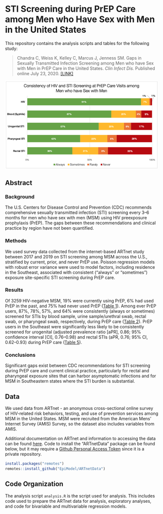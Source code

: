 # STI Screening during PrEP Care among Men who Have Sex with Men in the United States

This repository contains the analysis scripts and tables for the following study:

> Chandra C, Weiss K, Kelley C, Marcus J, Jenness SM. Gaps in Sexually Transmitted Infection Screening among Men who have Sex with Men in PrEP Care in the United States. _Clin Infect Dis._ Published online July 23, 2020. [[LINK]](https://doi.org/10.1093/cid/ciaa1033)

<img src="https://github.com/EpiModel/PrEP-STI-Test/blob/master/Figures/Figure_1.png">

## Abstract

### Background

The U.S. Centers for Disease Control and Prevention (CDC) recommends comprehensive sexually transmitted infection (STI) screening every 3–6 months for men who have sex with men (MSM) using HIV preexposure prophylaxis (PrEP). The gaps between these recommendations and clinical practice by region have not been quantified.

### Methods

We used survey data collected from the internet-based ARTnet study between 2017 and 2019 on STI screening among MSM across the U.S., stratified by current, prior, and never PrEP use. Poisson regression models with robust error variance were used to model factors, including residence in the Southeast, associated with consistent (“always” or “sometimes”) exposure site-specific STI screening during PrEP care. 

### Results

Of 3259 HIV-negative MSM, 19% were currently using PrEP, 6% had used PrEP in the past, and 75% had never used PrEP ([Table 1](https://github.com/EpiModel/PrEP-STI-Test/blob/updates_branch/Figures/Table_1.pdf)). Among ever PrEP users, 87%, 78%, 57%, and 64% were consistently (always or sometimes) screened for STIs by blood sample, urine sample/urethral swab, rectal swab, or pharyngeal swab, respectively, during PrEP care ([Table 2](https://github.com/EpiModel/PrEP-STI-Test/blob/updates_branch/Figures/Table_2.pdf)). PrEP users in the Southeast were significantly less likely to be consistently screened for urogenital (adjusted prevalence ratio [aPR], 0.86; 95% confidence interval [CI], 0.76–0.98) and rectal STIs (aPR, 0.76; 95% CI, 0.62–0.93) during PrEP care ([Table 5](https://github.com/EpiModel/PrEP-STI-Test/blob/updates_branch/Figures/Table_5.pdf)).

### Conclusions

Significant gaps exist between CDC recommendations for STI screening during PrEP care and current clinical practice, particularly for rectal and pharyngeal exposure sites that can harbor asymptomatic infections and for MSM in Southeastern states where the STI burden is substantial.

## Data

We used data from ARTnet - an anonymous cross-sectional online survey of HIV-related risk behaviors, testing, and use of prevention services among MSM in the United States. MSM were recruited from the American Mens’ Internet Survey (AMIS) Survey, so the dataset also includes variables from AMIS.

Additional documentation on ARTnet and information to accessing the data can be found [here](https://github.com/EpiModel/ARTnetData). Code to install the “ARTnetData” package can be found below, but it may require a [Github Personal Access Token](https://help.github.com/en/articles/creating-a-personal-access-token-for-the-command-line) since it is a private repository.

```r
install.packages("remotes")
remotes::install_github("EpiModel/ARTnetData")
```

## Code Organization

The analysis script `analysis.R` is the script used for analysis. This includes code used to prepare the ARTnet data for analysis, exploratory analyses, and code for bivariable and multivariable regression models. 
